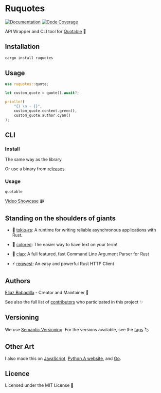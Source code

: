 # Ruquotes

[![Documentation](https://docs.rs/ruquotes/badge.svg)](https://docs.rs/fibora)
[![Code Coverage](https://codecov.io/gh/UltiRequiem/ruquotes/branch/main/graph/badge.svg?token=M09A42VRUL)](https://codecov.io/gh/UltiRequiem/fibora)

API Wrapper and CLI tool for [Quotable](https://github.com/lukePeavey/quotable)
📣

## Installation

```sh
cargo install ruquotes
```

## Usage

```rust
use ruquotes::quote;

let custom_quote = quote().await?;

println!(
    "{} \n - {}",
    custom_quote.content.green(),
    custom_quote.author.cyan()
);
```

## CLI

### Install

The same way as the library.

Or use a binary from
[releases](https://github.com/UltiRequiem/ruquotes/releases/latest).

### Usage

```sh
quotable
```

[Video Showcase](https://youtu.be/IXKOg6IxP3Y) 📹

## Standing on the shoulders of giants

- 🗼 [tokio-rs](https://github.com/tokio-rs/tokio): A runtime for writing
  reliable asynchronous applications with Rust.

- 🤗 [colored](https://github.com/mackwic/colored): The easier way to have text
  on your term!

- 👏 [clap](https://github.com/clap-rs/clap): A full featured, fast Command Line
  Argument Parser for Rust

- ⚡ [reqwest](https://github.com/seanmonstar/reqwest): An easy and powerful Rust
  HTTP Client

## Authors

[Eliaz Bobadilla](https://ultirequiem.com) - Creator and Maintainer 💪

See also the full list of
[contributors](https://github.com/UltiRequiem/ruquotes/contributors) who
participated in this project ✨

## Versioning

We use [Semantic Versioning](http://semver.org). For the versions available, see
the [tags](https://github.com/UltiRequiem/ruquotes/tags) 🏷️

## Other Art

I also made this on [JavaScript](https://github.com/UltiRequiem/ranmess),
[Python](https://github.com/UltiRequiem/quoteran),[A website](https://github.com/UltiRequiem/ulti-random-quotes),
and [Go](https://github.com/UltiRequiem/quotable).

## Licence

Licensed under the MIT License 📄
